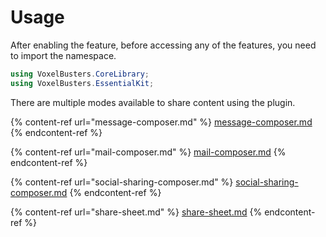# Usage

After enabling the feature, before accessing any of the features, you need to import the namespace.

```csharp
using VoxelBusters.CoreLibrary;
using VoxelBusters.EssentialKit;
```

There are multiple modes available to share content using the plugin.

{% content-ref url="message-composer.md" %}
[message-composer.md](message-composer.md)
{% endcontent-ref %}

{% content-ref url="mail-composer.md" %}
[mail-composer.md](mail-composer.md)
{% endcontent-ref %}

{% content-ref url="social-sharing-composer.md" %}
[social-sharing-composer.md](social-sharing-composer.md)
{% endcontent-ref %}

{% content-ref url="share-sheet.md" %}
[share-sheet.md](share-sheet.md)
{% endcontent-ref %}

